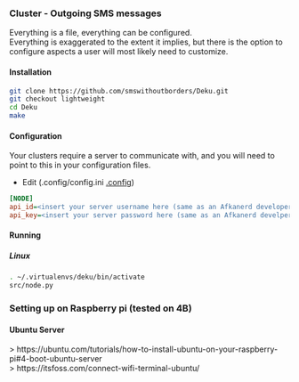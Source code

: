 ### Cluster - Outgoing SMS messages
Everything is a file, everything can be configured. \
Everything is exaggerated to the extent it implies, but there is the option to configure aspects a user will most likely need to customize.
#### Installation
```bash
git clone https://github.com/smswithoutborders/Deku.git
git checkout lightweight
cd Deku
make
```
#### Configuration
<p>
Your clusters require a server to communicate with, and you will need to point to this in your configuration files.</p>

- Edit (.config/config.ini [.config](example.config.ini))
```ini
[NODE]
api_id=<insert your server username here (same as an Afkanerd developer Auth ID)
api_key=<insert your server password here (same as an Afkanerd develper Auth Key)
```

#### Running
##### Linux
```bash
. ~/.virtualenvs/deku/bin/activate
src/node.py
```



<h3>Setting up on Raspberry pi (tested on 4B)</h3>
<h4>Ubuntu Server</h4>
> https://ubuntu.com/tutorials/how-to-install-ubuntu-on-your-raspberry-pi#4-boot-ubuntu-server<br>
> https://itsfoss.com/connect-wifi-terminal-ubuntu/
